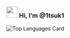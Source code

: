 ### <img src="https://raw.githubusercontent.com/MartinHeinz/MartinHeinz/master/wave.gif" width="30px"> Hi, I’m @1tsuk1

![Top Languages Card](https://github-readme-stats.vercel.app/api/top-langs/?username=1tsuk1)

<!-- <a href="https://github.com/anuraghazra/github-readme-stats">
  <img align="left" src="https://github-readme-stats.vercel.app/api?username=1tsuk1&count_private=true&show_icons=true" />
</a>
<a href="https://github.com/anuraghazra/github-readme-stats">
  <img align="left" src="https://github-readme-stats.vercel.app/api/top-langs/?username=1tsuk1" />
</a> -->
